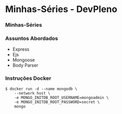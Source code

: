 # Minhas-Séries - DevPleno

### Minhas-Séries


### Assuntos Abordados
- Express
- Ejs
- Mongoose
- Body Parser

### Instruções Docker
```
$ docker run -d --name mongodb \
    --network host \
    -e MONGO_INITDB_ROOT_USERNAME=mongoadmin \
    -e MONGO_INITDB_ROOT_PASSWORD=secret \
    mongo
```